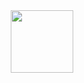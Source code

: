 <div id="header" align="center">
  <img src="https://i.giphy.com/media/v1.Y2lkPTc5MGI3NjExZnIyN3pucHR1Z3FicDA0NGJ0aDJuNG1lMDU2NWZyNWs3bDg4Nm42NyZlcD12MV9pbnRlcm5hbF9naWZfYnlfaWQmY3Q9Zw/3ov9jNziFTMfzSumAw/giphy.gif" width="100"/>
</div>
